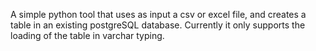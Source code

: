 A simple python tool that uses as input a csv or excel file, and creates a table in an existing postgreSQL database. 
Currently it only supports the loading of the table in varchar typing.
